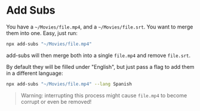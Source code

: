 # Add Subs

You have a `~/Movies/file.mp4`, and a `~/Movies/file.srt`. You want to merge them into one. Easy, just run:

```bash
npx add-subs "~/Movies/file.mp4"
```

add-subs will then merge both into a single `file.mp4` and remove `file.srt`.

By default they will be filled under "English", but just pass a flag to add them in a different language:

```bash
npx add-subs "~/Movies/file.mp4" --lang Spanish
```

> Warning: interrupting this process might cause `file.mp4` to become corrupt or even be removed!

